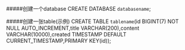 #####创建一个database
CREATE DATABASE `databasename`;

#####创建一张table(示例)
CREATE TABLE `tablename`(id BIGINT(7) NOT NULL AUTO\_INCREMENT,title VARCHAR(200),content VARCHAR(10000),created TIMESTAMP DEFAULT CURRENT\_TIMESTAMP,PRIMARY KEY(id));

